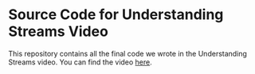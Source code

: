 # Source Code for Understanding Streams Video

This repository contains all the final code we wrote in the Understanding Streams video. You can find the video [here](https://www.youtube.com/watch?v=e5E8HHEYRNI).
